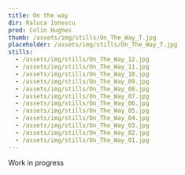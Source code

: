 ```yaml
---
title: On the way
dir: Raluca Ionescu
prod: Colin Hughes
thumb: /assets/img/stills/On_The_Way_T.jpg
placeholder: /assets/img/stills/On_The_Way_T.jpg
stills:
  - /assets/img/stills/On_The_Way_12.jpg
  - /assets/img/stills/On_The_Way_11.jpg
  - /assets/img/stills/On_The_Way_10.jpg
  - /assets/img/stills/On_The_Way_09.jpg
  - /assets/img/stills/On_The_Way_08.jpg
  - /assets/img/stills/On_The_Way_07.jpg
  - /assets/img/stills/On_The_Way_06.jpg
  - /assets/img/stills/On_The_Way_05.jpg
  - /assets/img/stills/On_The_Way_04.jpg
  - /assets/img/stills/On_The_Way_03.jpg
  - /assets/img/stills/On_The_Way_02.jpg
  - /assets/img/stills/On_The_Way_01.jpg
---
```


Work in progress
